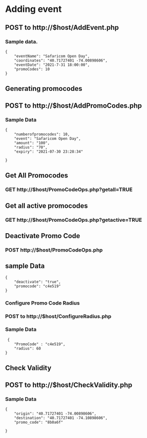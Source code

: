 # Adding  event 

## POST to http://$host/AddEvent.php

### Sample data.
```
{
    "eventName": "Safaricom Open Day",
    "coordinates": "40.71727401 -74.00898606",
    "eventDate": "2021-7-31 18:00:00",
    "promoCodes": 10
}
```

## Generating promocodes
## POST to http://$host/AddPromoCodes.php

### Sample Data
```
{
    "numberofpromocodes": 10,
    "event": "Safaricom Open Day",
    "amount": "100",
    "radius": "70",
    "expiry": "2021-07-30 23:28:34"

}
```

## Get All Promocodes

### GET http://$host/PromoCodeOps.php?getall=TRUE

## Get all active promocodes

### GET http://$host/PromoCodeOps.php?getactive=TRUE

## Deactivate Promo Code

### POST http://$host/PromoCodeOps.php

## sample Data 

```
{
    "deactivate": "true",
    "promocode": "c4e519"
}
```

### Configure Promo Code Radius

### POST to http://$host/ConfigureRadius.php

### Sample Data 
```
 {
    "PromoCode" : "c4e519",
    "radius": 60
}
```

## Check Validity 

## POST to http://$host/CheckValidity.php

### Sample Data
```
{
    "origin": "40.71727401 -74.00898606",
    "destination": "40.71727401 -74.10898606",
    "promo_code": "8b0a6f"
    
}
```
